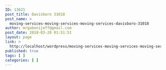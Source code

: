 ```yaml
---
ID: 13621
post_title: Davisboro 31018
post_name: >
  moving-services-moving-services-moving-services-davisboro-31018
author: mrgabonijeff@gmail.com
post_date: 2018-03-28 01:51:51
layout: page
link: >
  http://localhost/wordpress/moving-services-moving-services-moving-services-davisboro-31018/
published: true
tags: [ ]
categories: [ ]
---
```

